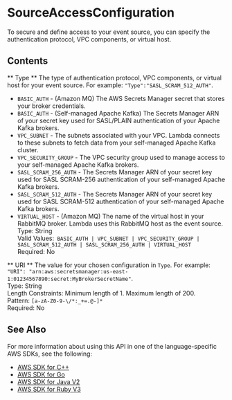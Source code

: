 # SourceAccessConfiguration<a name="API_SourceAccessConfiguration"></a>

To secure and define access to your event source, you can specify the authentication protocol, VPC components, or virtual host\.

## Contents<a name="API_SourceAccessConfiguration_Contents"></a>

 ** Type **   <a name="SSS-Type-SourceAccessConfiguration-Type"></a>
The type of authentication protocol, VPC components, or virtual host for your event source\. For example: `"Type":"SASL_SCRAM_512_AUTH"`\.  
+  `BASIC_AUTH` \- \(Amazon MQ\) The AWS Secrets Manager secret that stores your broker credentials\.
+  `BASIC_AUTH` \- \(Self\-managed Apache Kafka\) The Secrets Manager ARN of your secret key used for SASL/PLAIN authentication of your Apache Kafka brokers\.
+  `VPC_SUBNET` \- The subnets associated with your VPC\. Lambda connects to these subnets to fetch data from your self\-managed Apache Kafka cluster\.
+  `VPC_SECURITY_GROUP` \- The VPC security group used to manage access to your self\-managed Apache Kafka brokers\.
+  `SASL_SCRAM_256_AUTH` \- The Secrets Manager ARN of your secret key used for SASL SCRAM\-256 authentication of your self\-managed Apache Kafka brokers\.
+  `SASL_SCRAM_512_AUTH` \- The Secrets Manager ARN of your secret key used for SASL SCRAM\-512 authentication of your self\-managed Apache Kafka brokers\.
+  `VIRTUAL_HOST` \- \(Amazon MQ\) The name of the virtual host in your RabbitMQ broker\. Lambda uses this RabbitMQ host as the event source\.
Type: String  
Valid Values:` BASIC_AUTH | VPC_SUBNET | VPC_SECURITY_GROUP | SASL_SCRAM_512_AUTH | SASL_SCRAM_256_AUTH | VIRTUAL_HOST`   
Required: No

 ** URI **   <a name="SSS-Type-SourceAccessConfiguration-URI"></a>
The value for your chosen configuration in `Type`\. For example: `"URI": "arn:aws:secretsmanager:us-east-1:01234567890:secret:MyBrokerSecretName"`\.  
Type: String  
Length Constraints: Minimum length of 1\. Maximum length of 200\.  
Pattern: `[a-zA-Z0-9-\/*:_+=.@-]*`   
Required: No

## See Also<a name="API_SourceAccessConfiguration_SeeAlso"></a>

For more information about using this API in one of the language\-specific AWS SDKs, see the following:
+  [ AWS SDK for C\+\+](https://docs.aws.amazon.com/goto/SdkForCpp/lambda-2015-03-31/SourceAccessConfiguration) 
+  [ AWS SDK for Go](https://docs.aws.amazon.com/goto/SdkForGoV1/lambda-2015-03-31/SourceAccessConfiguration) 
+  [ AWS SDK for Java V2](https://docs.aws.amazon.com/goto/SdkForJavaV2/lambda-2015-03-31/SourceAccessConfiguration) 
+  [ AWS SDK for Ruby V3](https://docs.aws.amazon.com/goto/SdkForRubyV3/lambda-2015-03-31/SourceAccessConfiguration) 